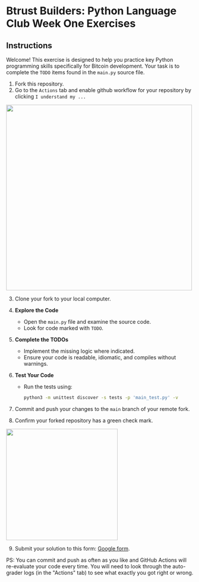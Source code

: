 # Btrust Builders: Python Language Club Week One Exercises

## Instructions

Welcome! This exercise is designed to help you practice key Python programming skills specifically for Bitcoin development. 
Your task is to complete the `TODO` items found in the `main.py` source file.

1. Fork this repository.
2. Go to the `Actions` tab and enable github workflow for your repository by clicking `I understand my ...`

<img src="https://github.com/btrust-builders/python-week-1-exercises/blob/main/enable-github-actions.png" width="500" />

3. Clone your fork to your local computer.
4. **Explore the Code**
   - Open the `main.py` file and examine the source code.
   - Look for code marked with `TODO`.
5. **Complete the TODOs**
   - Implement the missing logic where indicated.
   - Ensure your code is readable, idiomatic, and compiles without warnings.
6. **Test Your Code**
   - Run the tests using:
     ```bash
     python3 -m unittest discover -s tests -p 'main_test.py' -v
     ```
7. Commit and push your changes to the `main` branch of your remote fork.

8. Confirm your forked repository has a green check mark.

<img src="https://github.com/btrust-builders/python-week-1-exercises/blob/main/success.png" width="300" />

9. Submit your solution to this form: [Google form](https://forms.gle/5b3ETjSwdhKjePHU9).

PS: You can commit and push as often as you like and GitHub Actions will re-evaluate your code every time.
You will need to look through the auto-grader logs (in the "Actions" tab) to see what exactly you got right or wrong.
